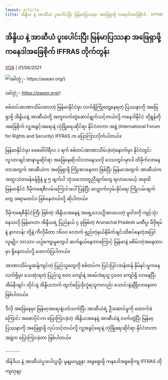 ```yaml
---
layout: article
title: အိန္ဒိယ နဲ့ အာဆီယံ ပူးပေါင်းပြီး မြန်မာပြဿနာ အဖြေရှာဖို့ ကနေဒါအခြေစိုက်  IFFRAS တိုက်တွန်း - VOA
---
```


## အိန္ဒိယ နဲ့ အာဆီယံ ပူးပေါင်းပြီး မြန်မာပြဿနာ အဖြေရှာဖို့ ကနေဒါအခြေစိုက်  IFFRAS တိုက်တွန်း

[VOA](https://burmese.voanews.com/a/asean-india-to-find-solution-for-myanmar-political-situation-/5911883.html) | _01/06/2021_
        
![(ဓါတ္ပံု- https://asean.org/)](https://gdb.voanews.com/3A65568F-B8B0-4CBC-868D-A907D2F2F914_cx17_cy7_cw63_w1080_h608_s.png)

_(ဓါတ္ပံု- https://asean.org/)_

စစ်တပ်အာဏာသိမ်းထားတဲ့ မြန်မာနိုင်ငံမှာ လက်ရှိကြုံတွေ့နေရတဲ့ ပြဿနာကို အဖြေရှာဖို့ အိန္ဒိယနဲ့ အာဆီယံတို့ အတူလက်တွဲဆောင်ရွက်သင့်တယ်လို့ ကနေဒါနိုင်ငံ တိုရွန်တို အခြေစိုက် လူ့အခွင့်အရေးနဲ့ လုံခြုံရေးဆိုင်ရာ နိုင်ငံတကာ အဖွဲ့ (International Forum for Rights and Security) IFFRAS က ပြောကြားလိုက်ပါတယ်။

မြန်မာနိုင်ငံမှာ ဖေဖေါ်ဝါရီလ ၁ ရက် စစ်တပ်အာဏာသိမ်းခဲ့တဲ့နောက်မှာ နိုင်ငံတွင်း လူသားချင်းစာနာမှုဆိုင်ရာ အခြေနေဆိုးဝါးလာနေသလို ဒေသတွင်းမှာပါ ထိခိုက်လာနေတာအတွက် အာဆီယံက အဖြေရှာဖို့ ကြိုးစားနေတာ ဖြစ်ပြီး မြန်မာအတွက် အာဆီယံက အထူးသံတမန်ခန့်ဖို့နဲ့ မူ ၅ ချက်ပါ ဘုံသဘောတူညီချက်တွေ ရလာပေမယ့် အခုထိ မြန်မာနိုင်ငံ ဒီမိုကရေစီလမ်းကြောင်းပေါ် ပြန်ပြီး လျှောက်လှမ်းနိုင်ရေး ကြိုးပမ်းချက်တွေ အရာမထင်ပဲ ဖြစ်နေတယ်လို့ ဆိုပါတယ်။

ဒီမိုကရေစီနိုင်ငံကြီး ဖြစ်တဲ့ အိန္ဒိယအနေနဲ့ အရှေ့ဒေသဦးစားပေးတဲ့ မူဝါဒကို ကျင့်သုံးနေသလို မြန်မာဟာ အိန္ဒိယရဲ့ ပြည်နယ် ၄ ခုဖြစ်တဲ့ Arunachal Pradesh မဏီပူ၊ မီဇိုရမ်နဲ့ နာဂလန်း တို့နဲ့ ကီလိုမီတာ ၁၆၀၀ လောက် ရှည်တဲ့နယ်နိမိတ်ချင်းထိစပ်နေတဲ့အပြင် လူမျိုး၊ ဘာသာ၊ ယဉ်ကျေးမှုတွေပါ ဆက်နွယ်နေတာကြောင့် မြန်မာနဲ့ မစိမ်းတဲ့အနေထားမှာ ရှိနေတယ်လို့ ထောက်ပြပါတယ်။

အာဏာသိမ်းမှုဆန့်ကျင်တဲ့ ပြည်သူတွေကို စစ်တပ်က ပြင်းပြင်းထန်ထန် နှိမ်နင်းမှုကနေ လက်ရှိမှာ သေဆုံးရတဲ့ ပြည်သူ ၈၀၀ ကျော်နဲ့ အဖမ်းခံရသူ ၄၀၀၀ ကျော်ရှိ လာနေပြီး အိမ်နီးချင်း ထိုင်းနဲ့ အိန္ဒိယဘက် ထွက်ပြေးခိုလှုံရသူကလည်း သောင်းနဲ့ချီရှိလာနေတာ ဖြစ်ပါတယ်။

ဒီလို အခြေနေမှာ မြန်မာ့အရေးနဲ့ပတ်သက်ပြီး အာဆီယံရဲ့ ဦးဆောင်မှုကို ထောက်ခံကြောင်း အစောပိုင်းက ပြောကြားခဲ့တဲ့ အိန္ဒိယအနေနဲ့ အာဆီယံနဲ့ လက်တွဲပြီး မြန်မာ့ပြဿနာကို အဖြေရှာဖို့ လုပ်သင့်တယ်လို့ လူ့အခွင့်ရေးနဲ့ လုံခြုံရေးဆိုင်ရာ နိုင်ငံတကာအဖွဲ့က ပြောကြားခဲ့တာ ဖြစ်ပါတယ်။

............

အိန်ဒိယ နဲ့ အာဆီယံပူးပေါငျးပွီး မွနျမာပွူနာ အဖွရှောဖို့ ကနဒေါအခွစေိုကျ IFFRAS တိုကျတှနျး